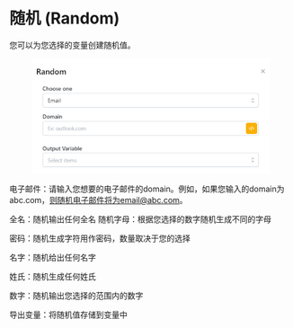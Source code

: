# 随机 (Random)

您可以为您选择的变量创建随机值。

<figure><img src="../../.gitbook/assets/image (7) (1) (1) (1) (1) (1).png" alt=""><figcaption></figcaption></figure>

电子邮件：请输入您想要的电子邮件的domain。例如，如果您输入的domain为abc.com，则随机电子邮件将为email@abc.com。

全名：随机输出任何全名 随机字母：根据您选择的数字随机生成不同的字母

密码：随机生成字符用作密码，数量取决于您的选择

名字：随机给出任何名字

姓氏：随机生成任何姓氏

数字：随机输出您选择的范围内的数字

导出变量：将随机值存储到变量中
